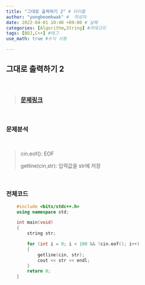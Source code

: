 ```yaml
---
title: "그대로 출력하기 2" # 타이틀 
author: "yongbeomkwak" #  작성자 
date: 2022-04-01 10:40 +09:00 # 날짜  
categories: [Algorithm,String] #카데고리 
tags: [BOJ,C++] #테그 
use_math: true #수식 사용

---
```


## 그대로 출력하기 2

<br>

> ### [문제링크](https://www.acmicpc.net/problem/11719)

<br>

### 문제분석 

<br>
    
>  cin.eof(): EOF
> 
>  getline(cin,str): 입력값을 str에 저장



<br>

### 전체코드

~~~ c++
    #include <bits/stdc++.h>
    using namespace std;

    int main(void)
    {
        string str;

        for (int i = 0; i < 100 && !cin.eof(); i++)
        {
            getline(cin, str);
            cout << str << endl;
        }
        return 0;
    }
~~~
